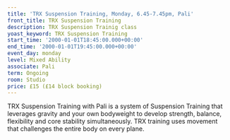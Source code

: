 ```yaml
---
title: 'TRX Suspension Training, Monday, 6.45-7.45pm, Pali'
front_title: TRX Suspension Training
description: TRX Suspension Trainig class
yoast_keyword: TRX Suspension Training
start_time: '2000-01-01T18:45:00.000+00:00'
end_time: '2000-01-01T19:45:00.000+00:00'
event_day: monday
level: Mixed Ability
associate: Pali
term: Ongoing
room: Studio
price: £15 (£14 block booking)
---
```

TRX Suspension Training with Pali is a system of Suspension Training that leverages gravity and your own bodyweight to develop strength, balance, flexibility and core stability simultaneously. TRX training uses movement that challenges the entire body on every plane.
